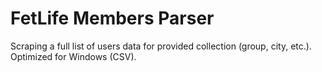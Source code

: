 # FetLife Members Parser
Scraping a full list of users data for provided collection (group, city, etc.). Optimized for Windows (CSV).
